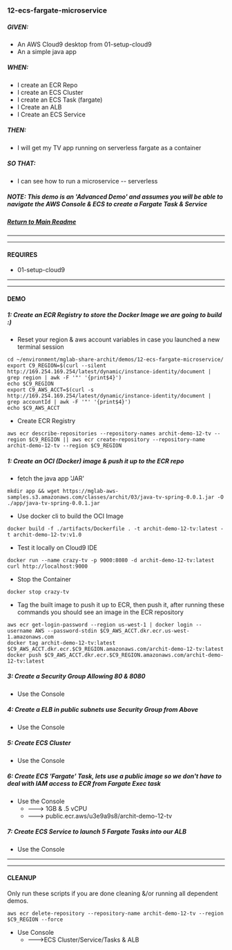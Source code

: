 ### 12-ecs-fargate-microservice
##### GIVEN:
  - An AWS Cloud9 desktop from 01-setup-cloud9
  - An a simple java app

##### WHEN:

  - I create an ECR Repo
  - I create an ECS Cluster
  - I create an ECS Task (fargate)
  - I Create an ALB
  - I Create an ECS Service

##### THEN:
  - I will get my TV app running on serverless fargate as a container

##### SO THAT:
  - I can see how to run a microservice -- serverless

##### NOTE: _This demo is an 'Advanced Demo' and assumes you will be able to navigate the AWS Console & ECS to create a Fargate Task & Service_

##### [Return to Main Readme](https://github.com/virtmerlin/mglab-share-archit#demos)

---------------------------------------------------------------
---------------------------------------------------------------
#### REQUIRES
- 01-setup-cloud9

---------------------------------------------------------------
---------------------------------------------------------------
#### DEMO

##### 1: Create an ECR Registry to store the Docker Image we are going to build :)
- Reset your region & aws account variables in case you launched a new terminal session
```
cd ~/environment/mglab-share-archit/demos/12-ecs-fargate-microservice/
export C9_REGION=$(curl --silent http://169.254.169.254/latest/dynamic/instance-identity/document |  grep region | awk -F '"' '{print$4}')
echo $C9_REGION
export C9_AWS_ACCT=$(curl -s http://169.254.169.254/latest/dynamic/instance-identity/document | grep accountId | awk -F '"' '{print$4}')
echo $C9_AWS_ACCT
```
- Create ECR Registry
```
aws ecr describe-repositories --repository-names archit-demo-12-tv --region $C9_REGION || aws ecr create-repository --repository-name archit-demo-12-tv --region $C9_REGION
```

##### 1: Create an OCI (Docker) image & push it up to the ECR repo
- fetch the java app 'JAR'
```
mkdir app && wget https://mglab-aws-samples.s3.amazonaws.com/classes/archit/03/java-tv-spring-0.0.1.jar -O ./app/java-tv-spring-0.0.1.jar
```
- Use docker cli to build the OCI Image
```
docker build -f ./artifacts/Dockerfile . -t archit-demo-12-tv:latest -t archit-demo-12-tv:v1.0
```
- Test it locally on Cloud9 IDE
```
docker run --name crazy-tv -p 9000:8080 -d archit-demo-12-tv:latest
curl http://localhost:9000
```
- Stop the Container
```
docker stop crazy-tv
```
- Tag the built image to push it up to ECR, then push it, after running these commands you should see an image in the ECR repository
```
aws ecr get-login-password --region us-west-1 | docker login --username AWS --password-stdin $C9_AWS_ACCT.dkr.ecr.us-west-1.amazonaws.com
docker tag archit-demo-12-tv:latest $C9_AWS_ACCT.dkr.ecr.$C9_REGION.amazonaws.com/archit-demo-12-tv:latest
docker push $C9_AWS_ACCT.dkr.ecr.$C9_REGION.amazonaws.com/archit-demo-12-tv:latest
```

##### 3: Create a Security Group Allowing 80 & 8080
- Use the Console

##### 4: Create a ELB in public subnets use Security Group from Above
- Use the Console

##### 5: Create ECS Cluster
- Use the Console

##### 6: Create ECS 'Fargate' Task, lets use a public image so we don't have to deal with IAM access to ECR from Fargate Exec task
- Use the Console
  - ---> 1GB & .5 vCPU
  - ---> public.ecr.aws/u3e9a9s8/archit-demo-12-tv

##### 7: Create ECS Service to launch 5 Fargate Tasks into our ALB
- Use the Console

---------------------------------------------------------------
---------------------------------------------------------------
#### CLEANUP
Only run these scripts if you are done cleaning &/or running all dependent demos.
```
aws ecr delete-repository --repository-name archit-demo-12-tv --region $C9_REGION --force
```
- Use Console
  - --->ECS Cluster/Service/Tasks & ALB
